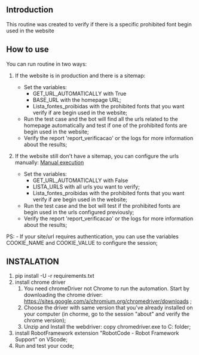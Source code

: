 Introduction
------------

This routine was created to verify if there is a specific prohibited font begin used in the website

How to use
----------------
You can run routine in two ways:
1. If the website is in production and there is a sitemap:
    - Set the variables:
        - GET_URL_AUTOMATICALLY with True
        - BASE_URL with the homepage URL;
        - Lista_fontes_proibidas with the prohibited fonts that you want verify if are begin used in the website;
    - Run the test case and the bot will find all the urls related to the homepage automatically and test if one of the prohibited fonts are begin used in the website;
    - Verify the report 'report_verificacao' or the logs for more information about the results;

2. If the website still don't have a sitemap, you can configure the urls manually:
    [Manual execution](example/manual-process.gif.gif)
    - Set the variables:
        - GET_URL_AUTOMATICALLY with False
        - LISTA_URLS with all urls you want to verify;
        - Lista_fontes_proibidas with the prohibited fonts that you want verify if are begin used in the website;
    - Run the test case and the bot will test if the prohibited fonts are begin used in the urls configured previously;
    - Verify the report 'report_verificacao' or the logs for more information about the results;

PS:
    - If your site/url requires authentication, you can use the variables COOKIE_NAME and COOKIE_VALUE to configure the session;

INSTALATION
----------------
1. pip install -U -r requirements.txt
2. install chrome driver
    1. You need chromeDriver not Chrome to run the automation. Start by downloading the chrome driver: https://sites.google.com/a/chromium.org/chromedriver/downloads ;
    2. Choose the driver with same version that you've already installed on your computer (in chorme, go to the session "about" and verify the chrome version);
    3. Unzip and Install the webdriver: copy chromedriver.exe to C: folder;
3. install RobotFramework extension "RobotCode - Robot Framework Support" on VScode;
4. Run and test your code;
